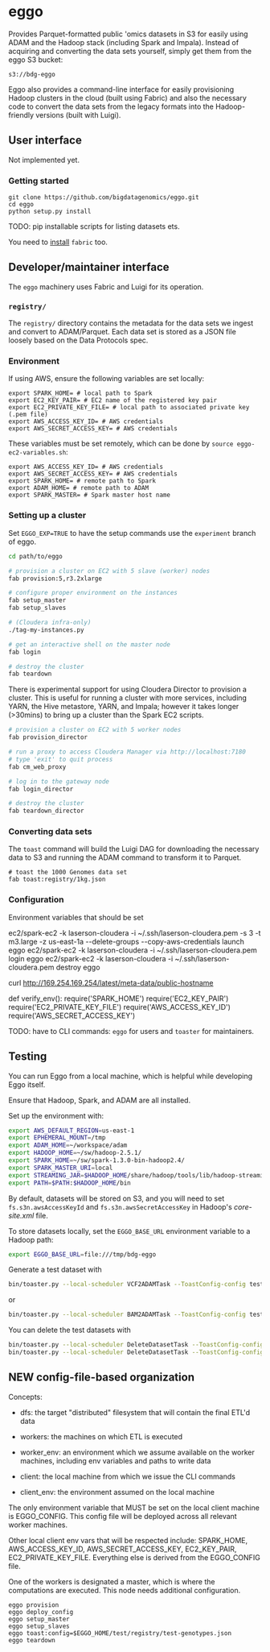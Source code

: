 # eggo

Provides Parquet-formatted public 'omics datasets in S3 for easily using ADAM
and the Hadoop stack (including Spark and Impala). Instead of acquiring and
converting the data sets yourself, simply get them from the eggo S3 bucket:

```
s3://bdg-eggo
```

Eggo also provides a command-line interface for easily provisioning Hadoop
clusters in the cloud (built using Fabric) and also the necessary code to
convert the data sets from the legacy formats into the Hadoop-friendly versions
(built with Luigi).

## User interface

Not implemented yet.

### Getting started

```
git clone https://github.com/bigdatagenomics/eggo.git
cd eggo
python setup.py install
```

TODO: pip installable scripts for listing datasets ets.

You need to [install](http://www.fabfile.org/installing.html) `fabric` too.

## Developer/maintainer interface

The `eggo` machinery uses Fabric and Luigi for its operation.

### `registry/`

The `registry/` directory contains the metadata for the data sets we ingest and
convert to ADAM/Parquet.  Each data set is stored as a JSON file loosely based
on the Data Protocols spec.

### Environment

If using AWS, ensure the following variables are set locally:

```
export SPARK_HOME= # local path to Spark
export EC2_KEY_PAIR= # EC2 name of the registered key pair
export EC2_PRIVATE_KEY_FILE= # local path to associated private key (.pem file)
export AWS_ACCESS_KEY_ID= # AWS credentials
export AWS_SECRET_ACCESS_KEY= # AWS credentials
```

These variables must be set remotely, which can be done by `source eggo-
ec2-variables.sh`:

```
export AWS_ACCESS_KEY_ID= # AWS credentials
export AWS_SECRET_ACCESS_KEY= # AWS credentials
export SPARK_HOME= # remote path to Spark
export ADAM_HOME= # remote path to ADAM
export SPARK_MASTER= # Spark master host name
```

### Setting up a cluster

Set `EGGO_EXP=TRUE` to have the setup commands use the `experiment` branch of
eggo.

```bash
cd path/to/eggo

# provision a cluster on EC2 with 5 slave (worker) nodes
fab provision:5,r3.2xlarge

# configure proper environment on the instances
fab setup_master
fab setup_slaves

# (Cloudera infra-only)
./tag-my-instances.py

# get an interactive shell on the master node
fab login

# destroy the cluster
fab teardown
```

There is experimental support for using Cloudera Director to provision a cluster. This
is useful for running a cluster with more services, including YARN, the Hive metastore,
YARN, and Impala; however it takes longer (>30mins) to bring up a cluster than the
Spark EC2 scripts.

```bash
# provision a cluster on EC2 with 5 worker nodes
fab provision_director

# run a proxy to access Cloudera Manager via http://localhost:7180
# type 'exit' to quit process
fab cm_web_proxy

# log in to the gateway node
fab login_director

# destroy the cluster
fab teardown_director
```


### Converting data sets

The `toast` command will build the Luigi DAG for downloading the necessary data
to S3 and running the ADAM command to transform it to Parquet.

```
# toast the 1000 Genomes data set
fab toast:registry/1kg.json
```


### Configuration

Environment variables that should be set


ec2/spark-ec2 -k laserson-cloudera -i ~/.ssh/laserson-cloudera.pem -s 3 -t m3.large -z us-east-1a --delete-groups --copy-aws-credentials launch eggo
ec2/spark-ec2 -k laserson-cloudera -i ~/.ssh/laserson-cloudera.pem login eggo
ec2/spark-ec2 -k laserson-cloudera -i ~/.ssh/laserson-cloudera.pem destroy eggo

curl http://169.254.169.254/latest/meta-data/public-hostname


def verify_env():
    require('SPARK_HOME')
    require('EC2_KEY_PAIR')
    require('EC2_PRIVATE_KEY_FILE')
    require('AWS_ACCESS_KEY_ID')
    require('AWS_SECRET_ACCESS_KEY')



TODO: have to CLI commands: `eggo` for users and `toaster` for maintainers.

## Testing

You can run Eggo from a local machine, which is helpful while developing Eggo itself.

Ensure that Hadoop, Spark, and ADAM are all installed.

Set up the environment with:

```bash
export AWS_DEFAULT_REGION=us-east-1
export EPHEMERAL_MOUNT=/tmp
export ADAM_HOME=~/workspace/adam
export HADOOP_HOME=~/sw/hadoop-2.5.1/
export SPARK_HOME=~/sw/spark-1.3.0-bin-hadoop2.4/
export SPARK_MASTER_URI=local
export STREAMING_JAR=$HADOOP_HOME/share/hadoop/tools/lib/hadoop-streaming-2.5.1.jar
export PATH=$PATH:$HADOOP_HOME/bin
```

By default, datasets will be stored on S3, and you will need to set
`fs.s3n.awsAccessKeyId` and `fs.s3n.awsSecretAccessKey` in Hadoop's _core-site.xml_ file.

To store datasets locally, set the `EGGO_BASE_URL` environment variable to a Hadoop path:

```bash
export EGGO_BASE_URL=file:///tmp/bdg-eggo
```

Generate a test dataset with

```bash
bin/toaster.py --local-scheduler VCF2ADAMTask --ToastConfig-config test/registry/test-genotypes.json
```

or

```bash
bin/toaster.py --local-scheduler BAM2ADAMTask --ToastConfig-config test/registry/test-alignments.json
```

You can delete the test datasets with

```bash
bin/toaster.py --local-scheduler DeleteDatasetTask --ToastConfig-config test/registry/test-genotypes.json
bin/toaster.py --local-scheduler DeleteDatasetTask --ToastConfig-config test/registry/test-alignments.json
```


## NEW config-file-based organization

Concepts:

* dfs: the target "distributed" filesystem that will contain the final ETL'd data

* workers: the machines on which ETL is executed

* worker_env: an environment which we assume available on the worker machines, including env variables and paths to write data

* client: the local machine from which we issue the CLI commands

* client_env: the environment assumed on the local machine

The only environment variable that MUST be set on the local client machine is
EGGO_CONFIG.  This config file will be deployed across all relevant worker
machines.

Other local client env vars that will be respected include: SPARK_HOME,
AWS_ACCESS_KEY_ID, AWS_SECRET_ACCESS_KEY, EC2_KEY_PAIR, EC2_PRIVATE_KEY_FILE.
Everything else is derived from the EGGO_CONFIG file.

One of the workers is designated a master, which is where the computations are
executed.  This node needs additional configuration.

```
eggo provision
eggo deploy_config
eggo setup_master
eggo setup_slaves
eggo toast:config=$EGGO_HOME/test/registry/test-genotypes.json
eggo teardown
```
